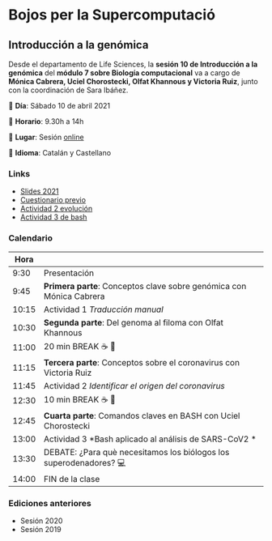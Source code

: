 # Bojos per la Supercomputació

## Introducción a la genómica 
Desde el departamento de Life Sciences, la **sesión 10 de Introducción a la genómica** del **módulo 7 sobre Biología computacional** va a cargo de **Mónica Cabrera, Uciel Chorostecki, Olfat Khannous y Victoria Ruiz**, junto con la coordinación de Sara Ibáñez.

:pushpin: **Día**: Sábado 10 de abril 2021

:pushpin: **Horario**: 9.30h a 14h 

:pushpin: **Lugar**: Sesión [online](https://rediris.zoom.us/j/81249488518)

:pushpin: **Idioma**: Catalán y Castellano 


### Links

 - [Slides 2021](https://docs.google.com/presentation/d/1dWCz-LsHlLcXPBDuFqrAlLA2OV7omOvr897h5pc-91I/edit#slide=id.gc21052f137_1_835)
 - [Cuestionario previo](https://forms.gle/Dy4twgA3rge4US4C7)
 - [Actividad 2 evolución](https://docs.google.com/document/d/1RHAFL6FWeaHLfQ0VXgJR8Jg3j0xpFaP5otZhMCo5q4w/edit)
 - [Actividad 3 de bash](https://docs.google.com/document/d/1rZHSOzIOzc4z8k1YY74mqHBTSNg4CHGsscsF5FsyhGc/edit?usp=sharing)

### Calendario

| Hora | |
|---|---|
| 9:30  | Presentación |
| 9:45  | **Primera parte**: Conceptos clave sobre genómica con Mónica Cabrera | 
| 10:15 | Actividad 1 *Traducción manual* |
| 10:30 | **Segunda parte**: Del genoma al filoma con Olfat Khannous|
| 11:00 | 20 min BREAK :coffee: :croissant:|
| 11:15 | **Tercera parte**: Conceptos sobre el coronavirus con Victoria Ruiz |
| 11:45 | Actividad 2 *Identificar el origen del coronavirus* |
| 12:30 | 10 min BREAK :coffee: :croissant:|
| 12:45 | **Cuarta parte**: Comandos claves en BASH con Uciel Chorostecki |
| 13:00 | Actividad 3 *Bash aplicado al análisis de SARS-CoV2 * |
| 13:30 | DEBATE: ¿Para què necesitamos los biólogos los superodenadores? :computer: |
| 14:00 | FIN de la clase |

### Ediciones anteriores

 - Sesión 2020
 - Sesión 2019

